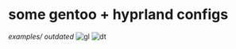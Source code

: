 some gentoo + hyprland configs
==============================
*examples/ outdated*
![gl](https://github.com/K77YY/gentoo-hyprland/blob/main/gl.png?raw=true)
![dt]([https://github.com/K77YY/gentoo-hyprland/blob/main/dt.png]?raw=true)
